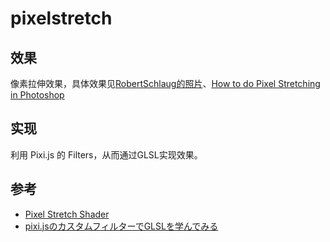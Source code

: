 # pixelstretch

## 效果
像素拉伸效果，具体效果见[RobertSchlaug的照片](https://www.gessato.com/landscape-photography-by-robert-schlaug/)、[How to do Pixel Stretching in Photoshop](https://digital-photography-school.com/pixel-stretching-photoshop/)

## 实现
利用 Pixi.js 的 Filters，从而通过GLSL实现效果。

## 参考
- [Pixel Stretch Shader](https://codepen.io/tkmoney/full/YdOyMw)
- [pixi.jsのカスタムフィルターでGLSLを学んでみる](https://qiita.com/pentamania/items/d0b81f0c0e1805ca2f46#%E3%83%95%E3%82%A3%E3%83%AB%E3%82%BF%E3%83%BC%E3%82%92%E5%AE%9F%E9%9A%9B%E3%81%AB%E6%8F%8F%E3%81%84%E3%81%A6%E3%81%BF%E3%82%8B)